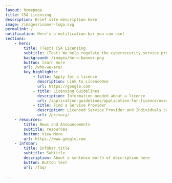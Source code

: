 ```yaml
---
layout: homepage
title: CSA Licensing
description: Brief site description here
image: /images/isomer-logo.svg
permalink: /
notification: Here's a notification bar you can use!
sections:
    - hero:
        title: (Test) CSA Licensing
        subtitle: (Test) We help regulate the cybersecurity service profession through ....
        background: /images/hero-banner.png
        button: learn more
        url: /who-we-are/
        key_highlights:
            - title: Apply for a licence
              description: Link to LicenceOne
              url: https://google.com
            - title: Licensing Guidelines
              description: Information needed about a licence
              url: /application-guidelines/application-for-licence/overview
            - title: Find a Service Provider
              description: Licensed Service Provider and Individuals can be found here
              url: /privacy/
    - resources:
        title: News and Announcements
        subtitle: resources
        button: View More              
        url: https://www.google.com
    - infobar:
        title: Infobar title
        subtitle: Subtitle
        description: About a sentence worth of description here
        button: Button text
        url: /faq/
        
---
```

